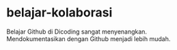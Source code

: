 # belajar-kolaborasi
Belajar Github di Dicoding sangat menyenangkan.<br>
Mendokumentasikan dengan Github menjadi lebih mudah.
